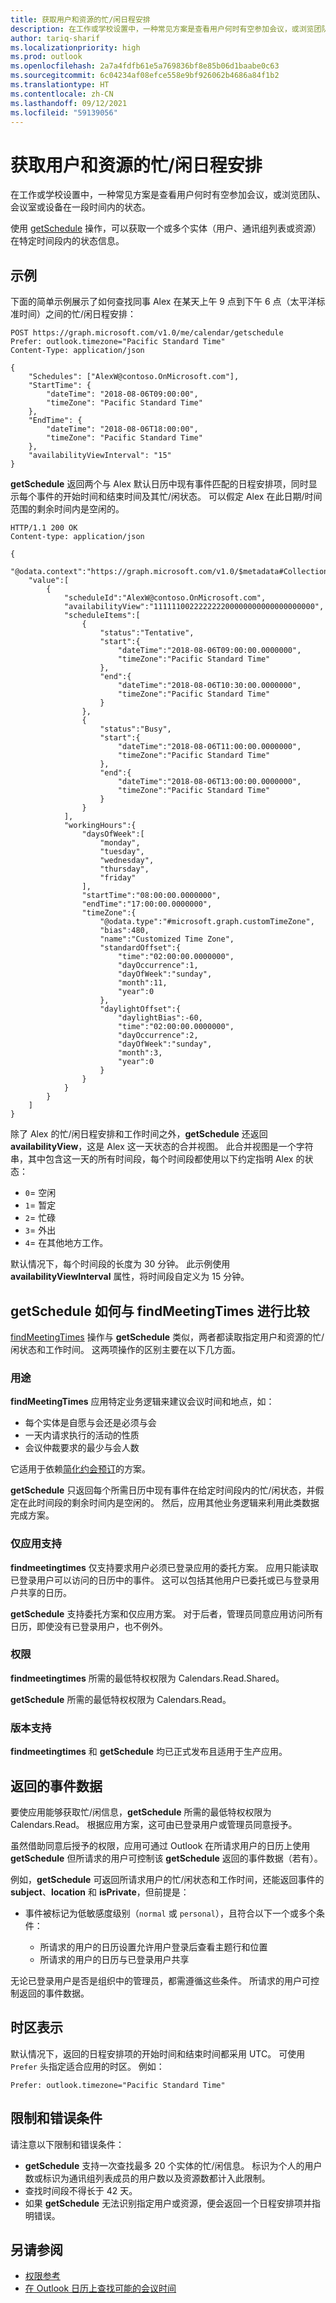 ```yaml
---
title: 获取用户和资源的忙/闲日程安排
description: 在工作或学校设置中，一种常见方案是查看用户何时有空参加会议，或浏览团队、会议室或设备在一段时间内的状态。
author: tariq-sharif
ms.localizationpriority: high
ms.prod: outlook
ms.openlocfilehash: 2a7a4fdfb61e5a769836bf8e85b06d1baabe0c63
ms.sourcegitcommit: 6c04234af08efce558e9bf926062b4686a84f1b2
ms.translationtype: HT
ms.contentlocale: zh-CN
ms.lasthandoff: 09/12/2021
ms.locfileid: "59139056"
---
```

# <a name="get-freebusy-schedule-of-users-and-resources"></a>获取用户和资源的忙/闲日程安排

在工作或学校设置中，一种常见方案是查看用户何时有空参加会议，或浏览团队、会议室或设备在一段时间内的状态。

使用 [getSchedule](/graph/api/calendar-getschedule?view=graph-rest-1.0) 操作，可以获取一个或多个实体（用户、通讯组列表或资源）在特定时间段内的状态信息。 

## <a name="example"></a>示例

下面的简单示例展示了如何查找同事 Alex 在某天上午 9 点到下午 6 点（太平洋标准时间）之间的忙/闲日程安排：

<!-- {
  "blockType": "ignored",
  "name": "calendar_getSchedule_concept"
}-->
```http
POST https://graph.microsoft.com/v1.0/me/calendar/getschedule 
Prefer: outlook.timezone="Pacific Standard Time"
Content-Type: application/json

{        
    "Schedules": ["AlexW@contoso.OnMicrosoft.com"],
    "StartTime": {
        "dateTime": "2018-08-06T09:00:00",
        "timeZone": "Pacific Standard Time"
    },
    "EndTime": {
        "dateTime": "2018-08-06T18:00:00",
        "timeZone": "Pacific Standard Time"
    },
    "availabilityViewInterval": "15"
}
```

**getSchedule** 返回两个与 Alex 默认日历中现有事件匹配的日程安排项，同时显示每个事件的开始时间和结束时间及其忙/闲状态。 可以假定 Alex 在此日期/时间范围的剩余时间内是空闲的。

<!-- {
  "blockType": "ignored",
  "truncated": true,
  "@odata.type": "microsoft.graph.scheduleInformation",
  "isCollection": true
} -->
```http
HTTP/1.1 200 OK
Content-type: application/json

{
    "@odata.context":"https://graph.microsoft.com/v1.0/$metadata#Collection(microsoft.graph.scheduleInformation)",
    "value":[
        {
            "scheduleId":"AlexW@contoso.OnMicrosoft.com",
            "availabilityView":"111111002222222200000000000000000000",
            "scheduleItems":[
                {
                    "status":"Tentative",
                    "start":{
                        "dateTime":"2018-08-06T09:00:00.0000000",
                        "timeZone":"Pacific Standard Time"
                    },
                    "end":{
                        "dateTime":"2018-08-06T10:30:00.0000000",
                        "timeZone":"Pacific Standard Time"
                    }
                },
                {
                    "status":"Busy",
                    "start":{
                        "dateTime":"2018-08-06T11:00:00.0000000",
                        "timeZone":"Pacific Standard Time"
                    },
                    "end":{
                        "dateTime":"2018-08-06T13:00:00.0000000",
                        "timeZone":"Pacific Standard Time"
                    }
                }
            ],
            "workingHours":{
                "daysOfWeek":[
                    "monday",
                    "tuesday",
                    "wednesday",
                    "thursday",
                    "friday"
                ],
                "startTime":"08:00:00.0000000",
                "endTime":"17:00:00.0000000",
                "timeZone":{
                    "@odata.type":"#microsoft.graph.customTimeZone",
                    "bias":480,
                    "name":"Customized Time Zone",
                    "standardOffset":{
                        "time":"02:00:00.0000000",
                        "dayOccurrence":1,
                        "dayOfWeek":"sunday",
                        "month":11,
                        "year":0
                    },
                    "daylightOffset":{
                        "daylightBias":-60,
                        "time":"02:00:00.0000000",
                        "dayOccurrence":2,
                        "dayOfWeek":"sunday",
                        "month":3,
                        "year":0
                    }
                }
            }
        }
    ]
}

```

除了 Alex 的忙/闲日程安排和工作时间之外，**getSchedule** 还返回 **availabilityView**，这是 Alex 这一天状态的合并视图。 此合并视图是一个字符串，其中包含这一天的所有时间段，每个时间段都使用以下约定指明 Alex 的状态： 

- `0`= 空闲
- `1`= 暂定
- `2`= 忙碌
- `3`= 外出
- `4`= 在其他地方工作。 

默认情况下，每个时间段的长度为 30 分钟。 此示例使用 **availabilityViewInterval** 属性，将时间段自定义为 15 分钟。

## <a name="how-does-getschedule-compare-with-findmeetingtimes"></a>getSchedule 如何与 findMeetingTimes 进行比较

[findMeetingTimes](/graph/api/user-findmeetingtimes?view=graph-rest-1.0) 操作与 **getSchedule** 类似，两者都读取指定用户和资源的忙/闲状态和工作时间。 这两项操作的区别主要在以下几方面。

### <a name="application"></a>用途

**findMeetingTimes** 应用特定业务逻辑来建议会议时间和地点，如：

- 每个实体是自愿与会还是必须与会
- 一天内请求执行的活动的性质
- 会议仲裁要求的最少与会人数

它适用于依赖[简化约会预订](findmeetingtimes-example.md)的方案。

**getSchedule** 只返回每个所需日历中现有事件在给定时间段内的忙/闲状态，并假定在此时间段的剩余时间内是空闲的。 然后，应用其他业务逻辑来利用此类数据完成方案。

### <a name="app-only-support"></a>仅应用支持

**findmeetingtimes** 仅支持要求用户必须已登录应用的委托方案。 应用只能读取已登录用户可以访问的日历中的事件。 这可以包括其他用户已委托或已与登录用户共享的日历。

**getSchedule** 支持委托方案和仅应用方案。 对于后者，管理员同意应用访问所有日历，即使没有已登录用户，也不例外。

### <a name="permissions"></a>权限
**findmeetingtimes** 所需的最低特权权限为 Calendars.Read.Shared。

**getSchedule** 所需的最低特权权限为 Calendars.Read。 

### <a name="version-support"></a>版本支持

**findmeetingtimes** 和 **getSchedule** 均已正式发布且适用于生产应用。


## <a name="event-data-returned"></a>返回的事件数据
要使应用能够获取忙/闲信息，**getSchedule** 所需的最低特权权限为 Calendars.Read。 根据应用方案，这可由已登录用户或管理员同意授予。

虽然借助同意后授予的权限，应用可通过 Outlook 在所请求用户的日历上使用 **getSchedule** 但所请求的用户可控制该 **getSchedule** 返回的事件数据（若有）。 

例如，**getSchedule** 可返回所请求用户的忙/闲状态和工作时间，还能返回事件的 **subject**、**location** 和 **isPrivate**，但前提是：

- 事件被标记为低敏感度级别（`normal` 或 `personal`），且符合以下一个或多个条件：

  - 所请求的用户的日历设置允许用户登录后查看主题行和位置
  - 所请求的用户的日历与已登录用户共享

无论已登录用户是否是组织中的管理员，都需遵循这些条件。 所请求的用户可控制返回的事件数据。

## <a name="time-zone-representation"></a>时区表示
默认情况下，返回的日程安排项的开始时间和结束时间都采用 UTC。 可使用 `Prefer` 头指定适合应用的时区。 例如： 
``` http
Prefer: outlook.timezone="Pacific Standard Time"
```

## <a name="limits-and-error-conditions"></a>限制和错误条件
请注意以下限制和错误条件：

- **getSchedule** 支持一次查找最多 20 个实体的忙/闲信息。 标识为个人的用户数或标识为通讯组列表成员的用户数以及资源数都计入此限制。
- 查找时间段不得长于 42 天。
- 如果 **getSchedule** 无法识别指定用户或资源，便会返回一个日程安排项并指明错误。 


## <a name="see-also"></a>另请参阅
- [权限参考](permissions-reference.md#calendars-permissions)
- [在 Outlook 日历上查找可能的会议时间](findmeetingtimes-example.md)
